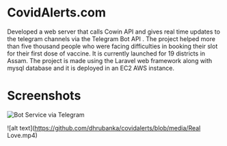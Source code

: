 # CovidAlerts.com

Developed a web server that calls Cowin API and gives real time updates to the telegram channels via the Telegram Bot API . The project helped more than five thousand people who were facing difficulties in booking their slot for their first dose of vaccine. It is currently launched for 19 districts in Assam. The project is made using the Laravel web framework along with mysql database and it is deployed in an EC2 AWS instance.


# Screenshots
![Bot Service via Telegram](https://scontent.fdel29-1.fna.fbcdn.net/v/t1.6435-9/183303896_909858356465780_4875989691773274105_n.jpg?_nc_cat=104&ccb=1-7&_nc_sid=730e14&_nc_ohc=hd2LdJucgrwAX-Phib2&_nc_ht=scontent.fdel29-1.fna&oh=00_AT9V_Hw8BDreuJlb4PXki52zw9N6IEm1B7tjoD3qo6tfCA&oe=62B32A25) 

![alt text](https://github.com/dhrubanka/covidalerts/blob/media/Real Love.mp4)



